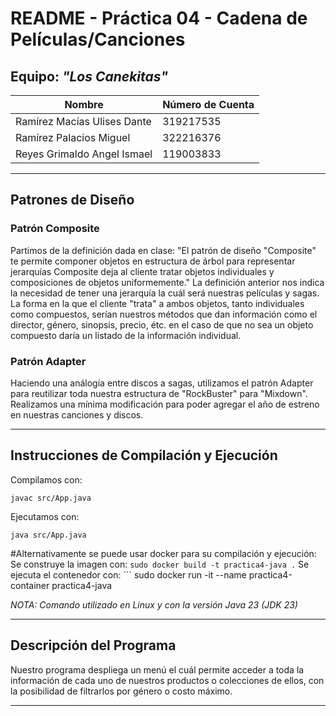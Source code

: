 # README - Práctica 04 - Cadena de Películas/Canciones

## Equipo: *"Los Canekitas"*

| Nombre                          | Número de Cuenta |
|---------------------------------|------------------|
| Ramírez Macías Ulises Dante     | 319217535        |
| Ramírez Palacios Miguel         | 322216376        |
| Reyes Grimaldo Angel Ismael     | 119003833        |

---      

## Patrones de Diseño

### Patrón **Composite**
Partimos de la definición dada en clase: "El patrón de diseño "Composite" te permite componer objetos en estructura de árbol para representar jerarquías Composite deja al cliente tratar objetos individuales y composiciones de objetos uniformemente." La definición anterior nos indica la necesidad de tener una jerarquía la cuál será nuestras películas y sagas. La forma en la que el cliente "trata" a ambos objetos, tanto individuales como compuestos, serían nuestros métodos que dan información como el director, género, sinopsis, precio, étc. en el caso de que no sea un objeto compuesto daría un listado de la información individual.

### Patrón **Adapter**
Haciendo una análogía entre discos a sagas, utilizamos el patrón Adapter para reutilizar toda nuestra estructura de "RockBuster" para "Mixdown". Realizamos una mínima modificación para poder agregar el año de estreno en nuestras canciones y discos.

---

## Instrucciones de Compilación y Ejecución

  Compilamos con:
  ```
  javac src/App.java
  ```
  Ejecutamos con:
  ```
  java src/App.java
  ```
#Alternativamente se puede usar docker para su compilación y ejecución:
	Se construye la imagen con:
	```
	sudo docker build -t practica4-java .
	```
	Se ejecuta el contenedor con:
	```
	sudo docker run -it --name practica4-container practica4-java

*NOTA: Comando utilizado en Linux y con la versión Java 23 (JDK 23)*

---

## Descripción del Programa
Nuestro programa despliega un menú el cuál permite acceder a toda la información de cada uno de nuestros productos o colecciones de ellos, con la posibilidad de filtrarlos por género o costo máximo.

---
